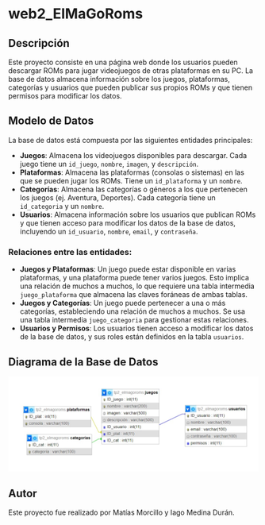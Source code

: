 # web2_ElMaGoRoms
## Descripción
Este proyecto consiste en una página web donde los usuarios pueden descargar ROMs para jugar videojuegos de otras plataformas en su PC. La base de datos almacena información sobre los juegos, plataformas, categorías y usuarios que pueden publicar sus propios ROMs y que tienen permisos para modificar los datos.

## Modelo de Datos
La base de datos está compuesta por las siguientes entidades principales:

- **Juegos**: Almacena los videojuegos disponibles para descargar. Cada juego tiene un `id_juego`, `nombre`, `imagen`, y `descripción`.
- **Plataformas**: Almacena las plataformas (consolas o sistemas) en las que se pueden jugar los ROMs. Tiene un `id_plataforma` y un `nombre`.
- **Categorías**: Almacena las categorías o géneros a los que pertenecen los juegos (ej. Aventura, Deportes). Cada categoría tiene un `id_categoria` y un `nombre`.
- **Usuarios**: Almacena información sobre los usuarios que publican ROMs y que tienen acceso para modificar los datos de la base de datos, incluyendo un `id_usuario`, `nombre`, `email`, y `contraseña`.

### Relaciones entre las entidades:
- **Juegos y Plataformas**: Un juego puede estar disponible en varias plataformas, y una plataforma puede tener varios juegos. Esto implica una relación de muchos a muchos, lo que requiere una tabla intermedia `juego_plataforma` que almacena las claves foráneas de ambas tablas.
- **Juegos y Categorías**: Un juego puede pertenecer a una o más categorías, estableciendo una relación de muchos a muchos. Se usa una tabla intermedia `juego_categoria` para gestionar estas relaciones.
- **Usuarios y Permisos**: Los usuarios tienen acceso a modificar los datos de la base de datos, y sus roles están definidos en la tabla `usuarios`.

## Diagrama de la Base de Datos
![Diagrama de la base de datos](img/web2_elmagoroms.png)
## Autor
Este proyecto fue realizado por Matías Morcillo y Iago Medina Durán.
